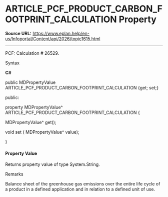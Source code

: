 # ARTICLE_PCF_PRODUCT_CARBON_FOOTPRINT_CALCULATION Property

**Source URL:** https://www.eplan.help/en-us/Infoportal/Content/api/2026/topic1615.html

---

PCF: Calculation # 26529.

Syntax

**C#**



public MDPropertyValue ARTICLE_PCF_PRODUCT_CARBON_FOOTPRINT_CALCULATION {get; set;}

public:

property MDPropertyValue^ ARTICLE_PCF_PRODUCT_CARBON_FOOTPRINT_CALCULATION {

   MDPropertyValue^ get();

   void set (    MDPropertyValue^ value);

}


#### Property Value

Returns property value of type System.String.

Remarks

Balance sheet of the greenhouse gas emissions over the entire life cycle of a product in a defined application and in relation to a defined unit of use.
